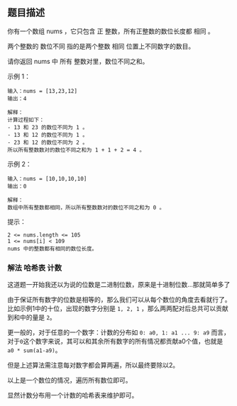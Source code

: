 ## 题目描述
你有一个数组 nums ，它只包含 正 整数，所有正整数的数位长度都 相同 。

两个整数的 数位不同 指的是两个整数 相同 位置上不同数字的数目。

请你返回 nums 中 所有 整数对里，数位不同之和。

示例 1：
```
输入：nums = [13,23,12]
输出：4

解释：
计算过程如下：
- 13 和 23 的数位不同为 1 。
- 13 和 12 的数位不同为 1 。
- 23 和 12 的数位不同为 2 。
所以所有整数数对的数位不同之和为 1 + 1 + 2 = 4 。
```

示例 2：
```
输入：nums = [10,10,10,10]
输出：0

解释：
数组中所有整数都相同，所以所有整数数对的数位不同之和为 0 。
```

提示：
```
2 <= nums.length <= 105
1 <= nums[i] < 109
nums 中的整数都有相同的数位长度。
```

### 解法 哈希表 计数
这道题一开始我还以为说的位数是二进制位数，原来是十进制位数…那就简单多了

由于保证所有数字的位数是相等的，那么我们可以从每个数位的角度去看就行了。
比如示例1中的十位，出现的数字分别是 `1, 2, 1` ，那么两两配对后总共可以贡献到和中的量是 `2`。

更一般的，对于任意的一个数字：计数的分布如 `0: a0, 1: a1 ... 9: a9` 而言，
对于`0`这个数字来说，其可以和其余所有数字的所有情况都贡献a0个值，也就是 `a0 * sum(a1-a9)`。

但是上述算法需注意每对数字都会算两遍，所以最终要除以2。

以上是一个数位的情况，遍历所有数位即可。

显然计数分布用一个计数的哈希表来维护即可。